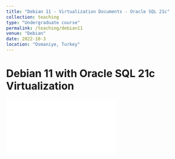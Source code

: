```yaml
---
title: "Debian 11 - Virtualization Documents - Oracle SQL 21c"
collection: teaching
type: "Undergraduate course"
permalink: /teaching/debian11
venue: "Debian"
date: 2022-10-3
location: "Osmaniye, Turkey"
---
```


Debian 11 with Oracle SQL 21c Virtualization
======

<embed src="/knetic0.github.io/files/debian11-kurulum.pdf" />